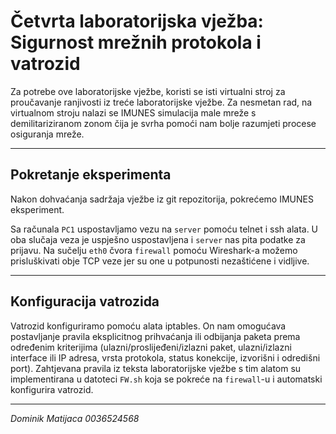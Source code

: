 # Četvrta laboratorijska vježba: Sigurnost mrežnih protokola i vatrozid

Za potrebe ove laboratorijske vježbe, koristi se isti virtualni stroj za proučavanje ranjivosti iz treće laboratorijske vježbe. Za nesmetan rad, na virtualnom stroju nalazi se IMUNES simulacija male mreže s demilitariziranom zonom čija je svrha pomoći nam bolje razumjeti procese osiguranja mreže.

---

## Pokretanje eksperimenta

Nakon dohvaćanja sadržaja vježbe iz git repozitorija, pokrećemo IMUNES eksperiment.

Sa računala `PC1` uspostavljamo vezu na `server` pomoću telnet i ssh alata. U oba slučaja veza je uspješno uspostavljena i `server` nas pita podatke za prijavu. Na sučelju `eth0` čvora `firewall` pomoću Wireshark-a možemo prisluškivati obje TCP veze jer su one u potpunosti nezaštićene i vidljive.

---

## Konfiguracija vatrozida

Vatrozid konfiguriramo pomoću alata iptables. On nam omogućava postavljanje pravila eksplicitnog prihvaćanja ili odbijanja paketa prema određenim kriterijima (ulazni/proslijeđeni/izlazni paket, ulazni/izlazni interface ili IP adresa, vrsta protokola, status konekcije, izvorišni i odredišni port). Zahtjevana pravila iz teksta laboratorijske vježbe s tim alatom su implementirana u datoteci `FW.sh` koja se pokreće na `firewall`-u i automatski konfigurira vatrozid.

----

*Dominik Matijaca 0036524568*

